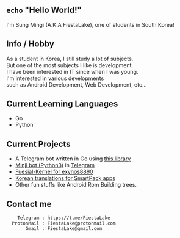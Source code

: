 ## `echo` **"Hello World!"**
I'm Sung Mingi (A.K.A FiestaLake), one of students in South Korea! </br>

## Info / Hobby
As a student in Korea, I still study a lot of subjects. </br>
But one of the most subjects I like is development. </br>
I have been interested in IT since when I was young. </br>
I'm interested in various developments </br>
such as Android Development, Web Development, etc...

## Current Learning Languages
* Go
* Python

## Current Projects
* A Telegram bot written in Go using <a href="https://github.com/PaulSonOfLars/gotgbot">this library</a>
* <a href="https://github.com/FiestaLake/tgbot">Minji bot (Python3)</a> in <a href="https://t.me/MissMinji_bot">Telegram</a>
* <a href="https://github.com/FiestaLake/Smg-Kernel-Project_heroxlte">Fuesial-Kernel for exynos8890</a>
* <a href="https://github.com/FiestaLake/SmartPack-KR">Korean translations for SmartPack apps</a>
* Other fun stuffs like Android Rom Building trees.

## Contact me
        Telegram : https://t.me/FiestaLake   
      ProtonMail : FiestaLake@protonmail.com
           Gmail : FiestaLake@gmail.com
